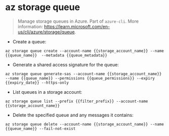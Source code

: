 # az storage queue

> Manage storage queues in Azure.
> Part of `azure-cli`.
> More information: <https://learn.microsoft.com/en-us/cli/azure/storage/queue>.

- Create a queue:

`az storage queue create --account-name {{storage_account_name}} --name {{queue_name}}  --metadata {{queue_metadata}}`

- Generate a shared access signature for the queue:

`az storage queue generate-sas --account-name {{storage_account_name}} --name {{queue_name}} --permissions {{queue_permissions}} --expiry {{expiry_date}} --https-only`

- List queues in a storage account:

`az storage queue list --prefix {{filter_prefix}} --account-name {{storage_account_name}}`

- Delete the specified queue and any messages it contains:

`az storage queue delete --account-name {{storage_account_name}} --name {{queue_name}} --fail-not-exist`
